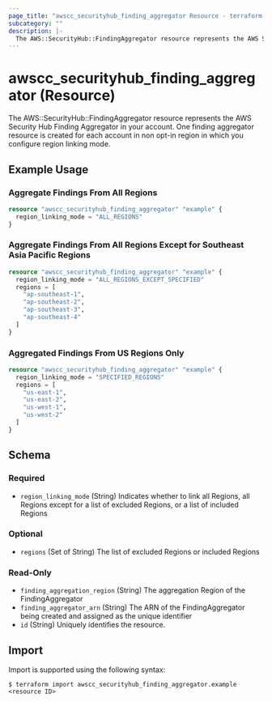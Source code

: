 ```yaml
---
page_title: "awscc_securityhub_finding_aggregator Resource - terraform-provider-awscc"
subcategory: ""
description: |-
  The AWS::SecurityHub::FindingAggregator resource represents the AWS Security Hub Finding Aggregator in your account. One finding aggregator resource is created for each account in non opt-in region in which you configure region linking mode.
---
```


# awscc_securityhub_finding_aggregator (Resource)

The AWS::SecurityHub::FindingAggregator resource represents the AWS Security Hub Finding Aggregator in your account. One finding aggregator resource is created for each account in non opt-in region in which you configure region linking mode.

## Example Usage

### Aggregate Findings From All Regions

```terraform
resource "awscc_securityhub_finding_aggregator" "example" {
  region_linking_mode = "ALL_REGIONS"
}
```

### Aggregate Findings From All Regions Except for Southeast Asia Pacific Regions

```terraform
resource "awscc_securityhub_finding_aggregator" "example" {
  region_linking_mode = "ALL_REGIONS_EXCEPT_SPECIFIED"
  regions = [
    "ap-southeast-1",
    "ap-southeast-2",
    "ap-southeast-3",
    "ap-southeast-4"
  ]
}
```

### Aggregated Findings From US Regions Only

```terraform
resource "awscc_securityhub_finding_aggregator" "example" {
  region_linking_mode = "SPECIFIED_REGIONS"
  regions = [
    "us-east-1",
    "us-east-2",
    "us-west-1",
    "us-west-2"
  ]
}
```

<!-- schema generated by tfplugindocs -->
## Schema

### Required

- `region_linking_mode` (String) Indicates whether to link all Regions, all Regions except for a list of excluded Regions, or a list of included Regions

### Optional

- `regions` (Set of String) The list of excluded Regions or included Regions

### Read-Only

- `finding_aggregation_region` (String) The aggregation Region of the FindingAggregator
- `finding_aggregator_arn` (String) The ARN of the FindingAggregator being created and assigned as the unique identifier
- `id` (String) Uniquely identifies the resource.

## Import

Import is supported using the following syntax:

```shell
$ terraform import awscc_securityhub_finding_aggregator.example <resource ID>
```